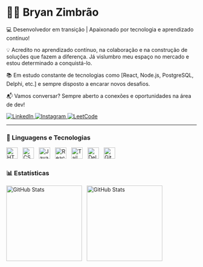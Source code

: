 # 👨‍💻 Bryan Zimbrão

💻 Desenvolvedor em transição | Apaixonado por tecnologia e aprendizado contínuo!  

💡 Acredito no aprendizado contínuo, na colaboração e na construção de soluções que fazem a diferença. Já vislumbro meu espaço no mercado e estou determinado a conquistá-lo.  

📚 Em estudo constante de tecnologias como [React, Node.js, PostgreSQL, Delphi, etc.] e sempre disposto a encarar novos desafios.  

📬 Vamos conversar? Sempre aberto a conexões e oportunidades na área de dev!  

<p align="left">
    <a href="https://www.linkedin.com/in/bryan-zimbr%C3%A3o-32402619b/" target="_blank">
        <img 
            alt="LinkedIn" 
            title="Me acompanhe no LinkedIn" 
            src="https://img.shields.io/badge/LinkedIn-0077B5?style=for-the-badge&logo=linkedin&logoColor=white"
        />
    </a>
    <a href="https://www.instagram.com/bry4n_zimbr4o?igsh=azJkc2h0bTdlZDVu&utm_source=qr" target="_blank">
        <img 
            alt="Instagram" 
            title="Me acompanhe no Instagram" 
            src="https://img.shields.io/badge/Instagram-E4405F?style=for-the-badge&logo=instagram&logoColor=white"
        />
    </a>
    <a href="https://leetcode.com/u/BryanDSLL/" target="_blank">
        <img 
            alt="LeetCode" 
            title="Meu LeetCode" 
            src="https://img.shields.io/badge/-LeetCode-FFA116?style=for-the-badge&logo=LeetCode&logoColor=black"
        />
    </a>
</p>

---

### 🤖 Linguagens e Tecnologias

<img 
    align="left" 
    alt="HTML"
    title="HTML" 
    width="30px" 
    style="padding-right: 10px;" 
    src="https://cdn.jsdelivr.net/gh/devicons/devicon@latest/icons/html5/html5-original.svg" 
/>
<img 
    align="left" 
    alt="CSS" 
    title="CSS"
    width="30px" 
    style="padding-right: 10px;" 
    src="https://cdn.jsdelivr.net/gh/devicons/devicon@latest/icons/css3/css3-original.svg" 
/>
<img 
    align="left" 
    alt="JavaScript" 
    title="JavaScript"
    width="30px" 
    style="padding-right: 10px;" 
    src="https://cdn.jsdelivr.net/gh/devicons/devicon@latest/icons/javascript/javascript-original.svg" 
/>
<img 
    align="left" 
    alt="React"
    title="React" 
    width="30px" 
    style="padding-right: 10px;" 
    src="https://cdn.jsdelivr.net/gh/devicons/devicon@latest/icons/react/react-original.svg" 
/>
<img 
    align="left" 
    alt="Tailwind" 
    title="Tailwind"
    width="30px" 
    style="padding-right: 10px;" 
    src="https://cdn.jsdelivr.net/gh/devicons/devicon@latest/icons/tailwindcss/tailwindcss-original.svg" 
/>
<img 
    align="left" 
    alt="Delphi" 
    title="Delphi"
    width="30px" 
    style="padding-right: 10px;" 
    src="https://cdn.jsdelivr.net/gh/BryanDSLL/Arquivos_estudo@main/Loja%20de%20Eletr%C3%B4nicos%20HTML%20e%20CSS/IMG/Logo%20Delphi.png" 
/>
<img 
    align="left" 
    alt="Git" 
    title="Git"
    width="30px" 
    style="padding-right: 10px;" 
    src="https://cdn.jsdelivr.net/gh/devicons/devicon@latest/icons/git/git-original.svg" 
/>


<br/>
<br/>

### 📊 Estatísticas

<p>
  <img 
    align="left" 
    alt="GitHub Stats" 
    height="200" 
    style="padding-right: 10px;" 
    src="https://github-readme-stats.vercel.app/api?username=BryanDSLL&show_icons=true&theme=tokyonight&include_all_commits=true&locale=pt-br" 
  />

<img 
      align="left" 
      alt="GitHub Stats" 
      height="200" 
      src="https://github-readme-stats.vercel.app/api/top-langs/?username=BryanDSLL&theme=tokyonight&layout=compact&custom_title=Tecnologias&langs_count=9" 
  />

</p>
